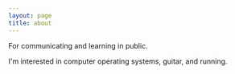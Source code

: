 ```yaml
---
layout: page
title: about
---
```


For communicating and learning in public.

I'm interested in computer operating systems, guitar, and running.
